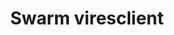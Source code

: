 ---
description: viresclient is a Python package which connects to a VirES server through
  the WPS interface and handles product requests and downloads. This enables easy
  access to ESA’s Swarm mission data and models.
notes: 'Type: Access tool


  '
shortname: swarm_vires_client
timestamp: Fri, 11 Feb 2022 13:52:39 GMT
title: Swarm viresclient
tool/software: Swarm viresclient
type: Access tool
uuid: 56840c97-8d84-4e97-99dd-d735f40e9e05
website_link: https://viresclient.readthedocs.io/en/latest/readme.html
---